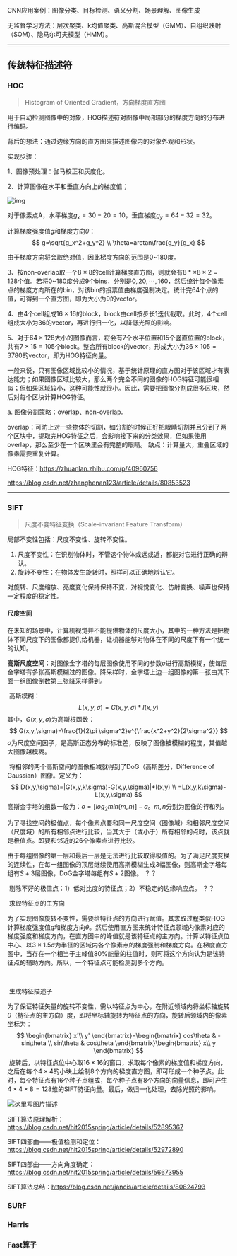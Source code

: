 CNN应用案例：图像分类、目标检测、语义分割、场景理解、图像生成



无监督学习方法：层次聚类、k均值聚类、高斯混合模型（GMM）、自组织映射（SOM）、隐马尔可夫模型（HMM）。

____

## 传统特征描述符

### HOG

> Histogram of Oriented Gradient，方向梯度直方图

用于自动检测图像中的对象，HOG描述符对图像中局部部分的梯度方向的分布进行编码。

背后的想法：通过边缘方向的直方图来描述图像内的对象外观和形状。



实现步骤：

1、图像预处理：伽马校正和灰度化。

2、计算图像在水平和垂直方向上的梯度值；

![img](https://pic1.zhimg.com/80/v2-1d866ca3e02c8288b17c9b714f71f5f0_hd.jpg)

对于像素点A，水平梯度$g_x=30-20=10$，垂直梯度$g_y=64-32=32$。

计算梯度强度值$g$和梯度方向$\theta$：
$$
g=\sqrt{g_x^2+g_y^2} \\
\theta=arctan\frac{g_y}{g_x}
$$

由于梯度方向将会取绝对值，因此梯度方向的范围是0~180度。

3、按non-overlap取一个$8\times 8$的cell计算梯度直方图，则就会有$8*\times 8\times 2=128$个值。若将0~180度分成9个bins，分别是$0,20,\cdots,160$，然后统计每个像素点的梯度方向所在的bin，对该bin的投票值由梯度强制决定。统计完64个点的值，可得到一个直方图，即为大小为9的vector。

4、由4个cell组成$16\times 16$的block，block由cell按步长1迭代截取。此时，4个cell组成大小为36的vector，再进行归一化，以降低光照的影响。

5、对于$64\times 128$大小的图像而言，将会有7个水平位置和15个竖直位置的block，共有$7\times 15=105$个block。整合所有block的vector，形成大小为$36\times 105=3780$的vector，即为HOG特征向量。



一般来说，只有图像区域比较小的情况，基于统计原理的直方图对于该区域才有表达能力；如果图像区域比较大，那么两个完全不同的图像的HOG特征可能很相似；但如果区域较小，这种可能性就很小。因此，需要把图像分割成很多区块，然后对每个区块计算HOG特征。

a. 图像分割策略：overlap、non-overlap。

​		overlap：可防止对一些物体的切割，如分割的时候正好把眼睛切割并且分到了两个区块中，提取完HOG特征之后，会影响接下来的分类效果，但如果使用overlap，那么至少在一个区块里会有完整的眼睛。	缺点：计算量大，重叠区域的像素需要重复计算。





HOG特征：https://zhuanlan.zhihu.com/p/40960756

https://blog.csdn.net/zhanghenan123/article/details/80853523

______

### SIFT

> 尺度不变特征变换（Scale-invariant Feature Transform）

局部不变性包括：尺度不变性、旋转不变性。

1. 尺度不变性：在识别物体时，不管这个物体或远或近，都能对它进行正确的辨认。
2. 旋转不变性：在物体发生旋转时，照样可以正确地辨认它。



​	对旋转、尺度缩放、亮度变化保持保持不变，对视觉变化、仿射变换、噪声也保持一定程度的稳定性。



#### 尺度空间

​	在未知的场景中，计算机视觉并不能提供物体的尺度大小，其中的一种方法是把物体不同尺度下的图像都提供给机器，让机器能够对物体在不同的尺度下有一个统一的认知。

​	**高斯尺度空间**：对图像金字塔的每层图像使用不同的参数$\sigma$进行高斯模糊，使每层金字塔有多张高斯模糊过的图像。降采样时，金字塔上边一组图像的第一张由其下面一组图像倒数第三张降采样得到。

​	高斯模糊：
$$
L(x,y,\sigma)=G(x, y,\sigma)*I(x,y)
$$
其中，$G(x,y,\sigma)$为高斯核函数：
$$
G(x,y,\sigma)=\frac{1}{2\pi \sigma^2}e^{\frac{x^2+y^2}{2\sigma^2}}
$$
$\sigma$为尺度空间因子，是高斯正态分布的标准差，反映了图像被模糊的程度，其值越大图像越模糊。

​	将相邻的两个高斯空间的图像相减就得到了DoG（高斯差分，Difference of Gaussian）图像。定义为：
$$
D(x,y,\sigma)=|G(x,y,k\sigma)-G(x,y,\sigma)|*I(x,y) \\
=L(x,y,k\sigma)-L(x,y,\sigma)
$$
高斯金字塔的组数一般为：$o=[log_2min(m,n)] -a$。$m, n$分别为图像的行和列。



​	为了寻找空间的极值点，每个像素点要和同一尺度空间（图像域）和相邻尺度空间（尺度域）的所有相邻点进行比较，当其大于（或小于）所有相邻的点时，该点就是极值点。即要和邻近的26个像素点进行比较。

​	由于每组图像的第一层和最后一层是无法进行比较取得极值的。为了满足尺度变换的连续性，在每一组图像的顶层继续使用高斯模糊生成3幅图像，则高斯金字塔每组有$S+3$层图像，DoG金字塔每组有$S+2$图像。 ？？



​	剔除不好的极值点：1）低对比度的特征点；2）不稳定的边缘响应点。 ？？



​	求取特征点的主方向

​	为了实现图像旋转不变性，需要给特征点的方向进行赋值。其求取过程类似HOG计算梯度强度值$g$和梯度方向$\theta$。然后使用直方图来统计特征点领域内像素对应的梯度强度和梯度方向，在直方图中的峰值就是该特征点的主方向。计算以特征点位中心、以$3\times 1.5\sigma$为半径的区域内各个像素点的梯度强制和梯度方向。在梯度直方图中，当存在一个相当于主峰值80%能量的柱值时，则可将这个方向认为是该特征点的辅助方向。所以，一个特征点可能检测到多个方向。

​	

​	生成特征描述子

​	为了保证特征矢量的旋转不变性，需以特征点为中心，在附近领域内将坐标轴旋转$\theta$（特征点的主方向）度，即将坐标轴旋转为特征点的方向，旋转后领域内的像素坐标为：
$$
\begin{bmatrix}
x'\\ 
y'
\end{bmatrix}=\begin{bmatrix}
cos\theta & -sin\theta \\ 
sin\theta & cos\theta
\end{bmatrix}\begin{bmatrix}
x\\ 
y
\end{bmatrix}
$$
​	旋转后，以特征点位中心取$16\times 16$的窗口，求取每个像素的梯度值和梯度方向，之后在每个$4\times 4$的小块上绘制8个方向的梯度直方图，即可形成一个种子点。此时，每个特征点有16个种子点组成，每个种子点有8个方向的向量信息，即可产生$4\times 4\times 8=128$维的SIFT特征向量。最后，做归一化处理，去除光照的影响。

![这里写图片描述](https://img-blog.csdn.net/20180808163031626?watermark/2/text/aHR0cHM6Ly9ibG9nLmNzZG4ubmV0L1Nha3VyYTU1/font/5a6L5L2T/fontsize/400/fill/I0JBQkFCMA==/dissolve/70)





SIFT算法原理解析：https://blog.csdn.net/hit2015spring/article/details/52895367

SIFT四部曲——极值检测和定位：https://blog.csdn.net/hit2015spring/article/details/52972890

SIFT四部曲——方向角度确定：https://blog.csdn.net/hit2015spring/article/details/56673955

SIFT算法总结：https://blog.csdn.net/jancis/article/details/80824793



### SURF





### Harris





### Fast算子

